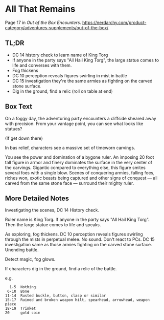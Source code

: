 # All That Remains

Page 17 in _Out of the Box Encounters_. https://nerdarchy.com/product-category/adventures-supplements/out-of-the-box/

## TL;DR

* DC 14 history check to learn name of King Torg
* If anyone in the party says "All Hail King Torg", the large
  statue comes to life and converses with them.
* Fog thickens
* DC 10 perception reveals figures swirling in mist in battle
* DC 15 investigation they're the same armies as fighting on the carved
  stone surface.
* Dig in the ground, find a relic (roll on table at end)

## Box Text

On a foggy day, the adventuring party encounters a cliffside
sheared away with precision.  From your vantage point, you can
see what looks like statues?


(If get down there)

In bas relief, characters see a massive set of timeworn carvings.

You see the power and domination of a bygone ruler. An imposing 20
foot tall figure in armor and finery dominates the surface in the very
center of the carvings. Gigantic compared to everything else, this
figure smites several foes with a single blow. Scenes of conquering
armies, falling foes, riches won, exotic beasts being captured and
other signs of conquest — all carved from the same stone face —
surround their mighty ruler.


## More Detailed Notes

Investigating the scenes, DC 14 History check.

Ruler name is King Torg.  If anyone in the party says "All Hail King Torg".
Then the large statue comes to life and speaks.

As exploring, fog thickens.  DC 10 perception reveals figures
swirling through the mists in perpetual melee.  No sound.
Don't react to PCs.  DC 15 investigation same as those armies
fighting on the carved stone surface.  Unending battle.

Detect magic, fog glows.

If characters dig in the ground, find a relic of the battle.

e.g.

```
  1-5  Nothing
 6-10  Bone
11-14  Rusted buckle, button, clasp or similar
15-17  Ruined and broken weapon hilt, spearhead, arrowhead, weapon piece
18-19  Trinket
20     gold coin 
```

